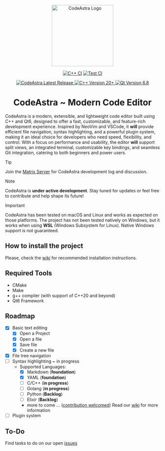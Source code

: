 <p align="center">
  <img src="resources/app_icon.png" alt="CodeAstra Logo" width="200">
</p>

<div align="center">
  
  <!-- C++ CI Badge -->
  [![C++ CI](https://github.com/sandbox-science/CodeAstra/actions/workflows/cpp.yml/badge.svg)](https://github.com/sandbox-science/CodeAstra/actions/workflows/cpp.yml)
  [![Test CI](https://github.com/sandbox-science/CodeAstra/actions/workflows/test.yml/badge.svg)](https://github.com/sandbox-science/CodeAstra/actions/workflows/test.yml)

  <!-- CodeAstra Latest Release Badge -->
  <a href="https://github.com/sandbox-science/CodeAstra/releases">
    <img src="https://img.shields.io/github/v/tag/sandbox-science/CodeAstra?label=CodeAstra&color=lightblue" alt="CodeAstra Latest Release">
  </a>

  <!-- C++ Version Badge (with official C++ blue color) -->
  <a href="https://isocpp.org/">
    <img src="https://img.shields.io/badge/C%2B%2B-v20%2B-%2300599C" alt="C++ Version 20+">
  </a>

  <!-- Qt Version Badge (with official Qt green color) -->
  <a href="https://doc.qt.io/qt-6/gettingstarted.html">
    <img src="https://img.shields.io/badge/Qt-6.8-%2343B02A" alt="Qt Version 6.8">
  </a>
</div>

<h1 align="center">CodeAstra ~ Modern Code Editor</h1>

CodeAstra is a modern, extensible, and lightweight code editor built using C++ and Qt6, designed to offer a fast, customizable, and feature-rich development experience. Inspired by NeoVim and VSCode, it **will** provide efficient file navigation, syntax highlighting, and a powerful plugin system, making it an ideal choice for developers who need speed, flexibility, and control. With a focus on performance and usability, the editor **will** support split views, an integrated terminal, customizable key bindings, and seamless Git integration, catering to both beginners and power users.

> [!TIP]
> 
> Join the [Matrix Server](https://matrix.to/#/#codeastra:matrix.org) for CodeAstra development log and discussion.

> [!NOTE]
> 
> CodeAstra is **under active development**. Stay tuned for updates or feel free to contribute and help shape its future!

> [!IMPORTANT]
> 
> CodeAstra has been tested on macOS and Linux and works as expected on those platforms. The project has not been tested natively on Windows, but it works when using **WSL** (Windows Subsystem for Linux). Native Windows support is not guaranteed. 

## How to install the project
Please, check the [wiki](https://github.com/sandbox-science/CodeAstra/wiki) for recommended installation instructions.

## Required Tools
- CMake
- Make
- g++ compiler (with support of C++20 and beyond)
- Qt6 Framework

## Roadmap
- [x] Basic text editing
  - [x] Open a Project
  - [x] Open a file
  - [x] Save file
  - [x] Create a new file
- [x] File tree navigation
- [ ] Syntax highlighting ~ in progress
  - Supported Languages:
    - [x] Markdown (**foundation**)
    - [x] YAML (**foundation**)
    - [ ] C/C++ (**in progress**)
    - [ ] Golang (**in progress**)
    - [ ] Python (**Backlog**)
    - [ ] Elixir (**Backlog**)
    - more to come ... ([contribution welcomed](https://github.com/sandbox-science/CodeAstra/issues/4)) Read our [wiki](https://github.com/sandbox-science/CodeAstra/wiki/Config) for more information
- [ ] Plugin system

## To-Do
Find tasks to do on our open [issues](https://github.com/sandbox-science/CodeAstra/issues)
